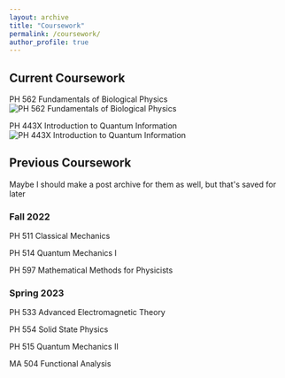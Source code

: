 ```yaml
---
layout: archive
title: "Coursework"
permalink: /coursework/
author_profile: true
---
```




## Current Coursework

PH 562 Fundamentals of Biological Physics
![PH 562 Fundamentals of Biological Physics](posts/fall23/ph562)

PH 443X Introduction to Quantum Information
![PH 443X Introduction to Quantum Information](posts/fall23/ph443x)


## Previous Coursework

Maybe I should make a post archive for them as well, but that's saved for later

### Fall 2022
PH 511 Classical Mechanics 

PH 514 Quantum Mechanics I 

PH 597 Mathematical Methods for Physicists 

### Spring 2023
PH 533 Advanced Electromagnetic Theory 

PH 554 Solid State Physics 

PH 515 Quantum Mechanics II

MA 504 Functional Analysis
